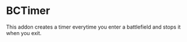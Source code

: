 # BCTimer #

This addon creates a timer everytime you enter a battlefield and stops it when you exit.
